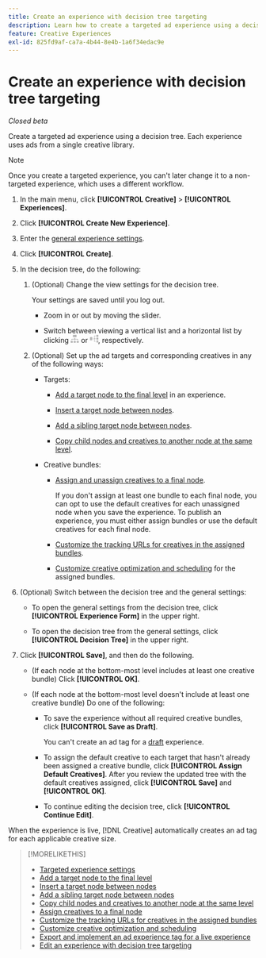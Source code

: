 ```yaml
---
title: Create an experience with decision tree targeting
description: Learn how to create a targeted ad experience using a decision tree.
feature: Creative Experiences
exl-id: 825fd9af-ca7a-4b44-8e4b-1a6f34edac9e
---
```

# Create an experience with decision tree targeting

*Closed beta* 

Create a targeted ad experience using a decision tree. Each experience uses ads from a single creative library.

>[!NOTE]
>
> Once you create a targeted experience, you can't later change it to a non-targeted experience, which uses a different workflow.

1. In the main menu, click **[!UICONTROL Creative]** > **[!UICONTROL Experiences]**.

1. Click **[!UICONTROL Create New Experience]**.

1. Enter the [general experience settings](experience-settings-targeting.md).

1. Click **[!UICONTROL Create]**.

1. In the decision tree, do the following:

   1. (Optional) Change the view settings for the decision tree.

      Your settings are saved until you log out.

      * Zoom in or out by moving the slider.

      * Switch between viewing a vertical list and a horizontal list by clicking ![View as Vertical Tree](/help/creative/assets/tree-vertical.png "View as Vertical Tree") or ![View as Horizontal Tree](/help/creative/assets/tree-horizontal.png "View as Horizontal Tree"), respectively.

   1. (Optional) Set up the ad targets and corresponding creatives in any of the following ways:

      * Targets:
      
        * [Add a target node to the final level](experience-target-node-add-final.md) in an experience.
        
        * [Insert a target node between nodes](experience-target-node-add-inner.md).
        
        * [Add a sibling target node between nodes](experience-target-node-add-sibling.md).
        
        * [Copy child nodes and creatives to another node at the same level](experience-target-node-copy.md).

      * Creative bundles:

        * [Assign and unassign creatives to a final node](experience-assign-creative-bundles.md).
        
          If you don't assign at least one bundle to each final node, you can opt to use the default creatives for each unassigned node when you save the experience. To publish an experience, you must either assign bundles or use the default creatives for each final node.

        * [Customize the tracking URLs for creatives in the assigned bundles](experience-tracking-urls-targeting.md).

        * [Customize creative optimization and scheduling](experience-optimization-scheduling-targeting.md) for the assigned bundles.

1. (Optional) Switch between the decision tree and the general settings:

   * To open the general settings from the decision tree, click **[!UICONTROL Experience Form]** in the upper right.

   * To open the decision tree from the general settings, click **[!UICONTROL Decision Tree]** in the upper right.

1. Click **[!UICONTROL Save]**, and then do the following.

   * (If each node at the bottom-most level includes at least one creative bundle) Click **[!UICONTROL OK]**.
   
   * (If each node at the bottom-most level doesn't include at least one creative bundle) Do one of the following:
   
     * To save the experience without all required creative bundles, click **[!UICONTROL Save as Draft]**.
     
       You can't create an ad tag for a [draft](experience-about.md#experience-statuses) experience.

     * To assign the default creative to each target that hasn't already been assigned a creative bundle, click **[!UICONTROL Assign Default Creatives]**. After you review the updated tree with the default creatives assigned, click **[!UICONTROL Save]** and **[!UICONTROL OK]**.
     
     * To continue editing the decision tree, click **[!UICONTROL Continue Edit]**.

When the experience is live, [!DNL Creative] automatically creates an ad tag for each applicable creative size.

>[!MORELIKETHIS]
>
>* [Targeted experience settings](experience-settings-targeting.md)
>* [Add a target node to the final level](experience-target-node-add-final.md)
>* [Insert a target node between nodes](experience-target-node-add-inner.md)
>* [Add a sibling target node between nodes](experience-target-node-add-sibling.md)
>* [Copy child nodes and creatives to another node at the same level](experience-target-node-copy.md)
>* [Assign creatives to a final node](experience-assign-creative-bundles.md)
>* [Customize the tracking URLs for creatives in the assigned bundles](experience-tracking-urls-targeting.md)
>* [Customize creative optimization and scheduling](experience-optimization-scheduling-targeting.md)
>* [Export and implement an ad experience tag for a live experience](/help/creative/experiences/experience-tag-export.md)
>* [Edit an experience with decision tree targeting](experience-edit-targeting.md)
